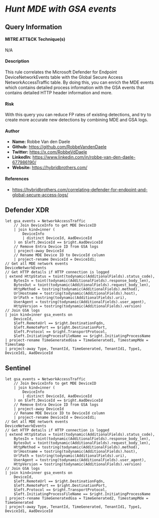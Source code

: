 # *Hunt MDE with GSA events*

## Query Information

#### MITRE ATT&CK Technique(s)

N/A

#### Description
This rule correlates the Microsoft Defender for Endpoint DeviceNetworkEvents table with the Global Secure Access NetworkAccessTraffic table. By doing this, you can enrich the MDE events which contains detailed process information with the GSA events that contains detailed HTTP header information and more. 

#### Risk
With this query you can reduce FP rates of existing detections, and try to create more accurate new detections by combining MDE and GSA logs. 

#### Author <Optional>
- **Name:** Robbe Van den Daele
- **Github:** https://github.com/RobbeVandenDaele
- **Twitter:** https://x.com/RobbeVdDaele
- **LinkedIn:** https://www.linkedin.com/in/robbe-van-den-daele-677986190/
- **Website:** https://hybridbrothers.com/

#### References
- https://hybridbrothers.com/correlating-defender-for-endpoint-and-global-secure-access-logs/

## Defender XDR
```KQL
let gsa_events = NetworkAccessTraffic
    // Join DeviceInfo to get MDE DeviceID
    | join kind=inner ( 
        DeviceInfo
        | distinct DeviceId, AadDeviceId
    ) on $left.DeviceId == $right.AadDeviceId
    // Remove Entra Device ID from GSA logs
    | project-away DeviceId
    // Rename MDE Device ID to DeviceId column
    | project-rename DeviceId = DeviceId1;
// Get all MDE network events
DeviceNetworkEvents
// Get HTTP details if HTTP connection is logged
| extend HttpStatus = toint(todynamic(AdditionalFields).status_code),
    BytesIn = toint(todynamic(AdditionalFields).response_body_len),
    BytesOut = toint(todynamic(AdditionalFields).request_body_len),
    HttpMethod = tostring(todynamic(AdditionalFields).method),
    UrlHostname = tostring(todynamic(AdditionalFields).host),
    UrlPath = tostring(todynamic(AdditionalFields).uri),
    UserAgent = tostring(todynamic(AdditionalFields).user_agent),
    HttpVersion = tostring(todynamic(AdditionalFields).version)
// Join GSA logs
| join kind=inner gsa_events on 
    DeviceId,
    $left.RemoteUrl == $right.DestinationFqdn,
    $left.RemotePort == $right.DestinationPort,
    $left.Protocol == $right.TransportProtocol,
    $left.InitiatingProcessFileName == $right.InitiatingProcessName
| project-rename TimeGeneratedGsa = TimeGenerated1, TimestampMde = Timestamp
| project-away Type, TenantId, TimeGenerated, TenantId1, Type1, DeviceId1, AadDeviceId
```

## Sentinel
```KQL
let gsa_events = NetworkAccessTraffic
    // Join DeviceInfo to get MDE DeviceID
    | join kind=inner ( 
        DeviceInfo
        | distinct DeviceId, AadDeviceId
    ) on $left.DeviceId == $right.AadDeviceId
    // Remove Entra Device ID from GSA logs
    | project-away DeviceId
    // Rename MDE Device ID to DeviceId column
    | project-rename DeviceId = DeviceId1;
// Get all MDE network events
DeviceNetworkEvents
// Get HTTP details if HTTP connection is logged
| extend HttpStatus = toint(todynamic(AdditionalFields).status_code),
    BytesIn = toint(todynamic(AdditionalFields).response_body_len),
    BytesOut = toint(todynamic(AdditionalFields).request_body_len),
    HttpMethod = tostring(todynamic(AdditionalFields).method),
    UrlHostname = tostring(todynamic(AdditionalFields).host),
    UrlPath = tostring(todynamic(AdditionalFields).uri),
    UserAgent = tostring(todynamic(AdditionalFields).user_agent),
    HttpVersion = tostring(todynamic(AdditionalFields).version)
// Join GSA logs
| join kind=inner gsa_events on 
    DeviceId,
    $left.RemoteUrl == $right.DestinationFqdn,
    $left.RemotePort == $right.DestinationPort,
    $left.Protocol == $right.TransportProtocol,
    $left.InitiatingProcessFileName == $right.InitiatingProcessName
| project-rename TimeGeneratedGsa = TimeGenerated2, TimestampMde = TimeGenerated
| project-away Type, TenantId, TimeGenerated, TenantId1, Type1, DeviceId1, AadDeviceId
```